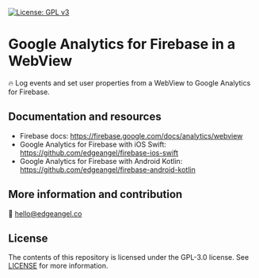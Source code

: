 [![License: GPL v3](https://img.shields.io/badge/License-GPLv3-blue.svg)](https://www.gnu.org/licenses/gpl-3.0)

# Google Analytics for Firebase in a WebView
🔥 Log events and set user properties from a WebView to Google Analytics for Firebase.

## Documentation and resources
* Firebase docs: https://firebase.google.com/docs/analytics/webview
* Google Analytics for Firebase with iOS Swift: https://github.com/edgeangel/firebase-ios-swift
* Google Analytics for Firebase with Android Kotlin: https://github.com/edgeangel/firebase-android-kotlin

## More information and contribution
💌 hello@edgeangel.co

## License
The contents of this repository is licensed under the GPL-3.0 license. See [LICENSE](LICENSE) for more information.